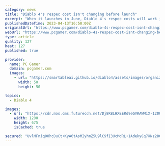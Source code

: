 ```yaml
---
category: news
title: "Diablo 4's respec cost isn't changing before launch"
excerpt: "When it launches in June, Diablo 4's respec costs will work just like the recent beta, Blizzard says. The amount of gold required to move your skill points around is \"final,\" associate game director Joseph Piepiora said in a group interview with GamesRada"
publishedDateTime: 2023-04-13T16:50:00Z
originalUrl: "https://www.pcgamer.com/diablo-4s-respec-cost-isnt-changing-before-launch/"
webUrl: "https://www.pcgamer.com/diablo-4s-respec-cost-isnt-changing-before-launch/"
type: article
quality: 127
heat: 127
published: true

provider:
  name: PC Gamer
  domain: pcgamer.com
  images:
    - url: "https://smartableai.github.io/diablo4/assets/images/organizations/pcgamer.com-50x50.jpg"
      width: 50
      height: 50

topics:
  - Diablo 4

images:
  - url: "https://cdn.mos.cms.futurecdn.net/Dj8RBLHXEERd9eGVRAWMiX-1200-80.jpg"
    width: 1200
    height: 675
    isCached: true

secured: "UvlMFniqO0hcDuCt+KyA6tAsMIyhmZ5U9lC9fI3UcMdRL+1AdekyCq7XNz286WK2NOKzXTgqV0ufMBbSj1FgvL2/1om41CC+Mxt15g++zIekzahh1LIl8WmwbCNEhRdtpJZSlME+1WPZvIxPvzHEpNe1EItzmSpOQuyL0VCoA7FW0qnXCK5Jq3hY4KjSEHt30u7tcPe84UZH5gBMW2mCRpSamEKShFb0w06uhme6uUBPiH80DSPm8s28TNmghnRqTEvwjzzRh+8U4nvfNk5egWzS1IGNn4c6F0CVEPmvxD1t5kxoXMLOJMKbft2IWOExiF0Vnh5kbs3wkSItn5jZwD4gNGEE+LMRBhQVpIEeqIM=;MKIzBFmsP+9YS9TI8jeh1g=="
---
```


